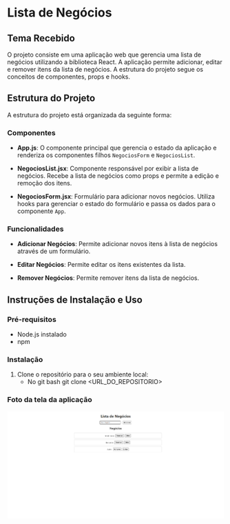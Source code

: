 # Lista de Negócios

## Tema Recebido
O projeto consiste em uma aplicação web que gerencia uma lista de negócios utilizando a biblioteca React. A aplicação permite adicionar, editar e remover itens da lista de negócios. A estrutura do projeto segue os conceitos de componentes, props e hooks.

## Estrutura do Projeto
A estrutura do projeto está organizada da seguinte forma:


### Componentes

- **App.js**: 
  O componente principal que gerencia o estado da aplicação e renderiza os componentes filhos `NegociosForm` e `NegociosList`.

- **NegociosList.jsx**: 
  Componente responsável por exibir a lista de negócios. Recebe a lista de negócios como props e permite a edição e remoção dos itens.

- **NegociosForm.jsx**: 
  Formulário para adicionar novos negócios. Utiliza hooks para gerenciar o estado do formulário e passa os dados para o componente `App`.

### Funcionalidades

- **Adicionar Negócios**: 
  Permite adicionar novos itens à lista de negócios através de um formulário.

- **Editar Negócios**: 
  Permite editar os itens existentes da lista.

- **Remover Negócios**: 
  Permite remover itens da lista de negócios.

## Instruções de Instalação e Uso

### Pré-requisitos
- Node.js instalado 
- npm

### Instalação

1. Clone o repositório para o seu ambiente local:
   - No git bash
   git clone <URL_DO_REPOSITORIO>

### Foto da tela da aplicação
![Alt text](image.png)
